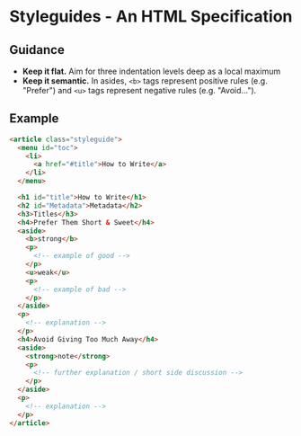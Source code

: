 # Styleguides - An HTML Specification

## Guidance

- __Keep it flat.__ Aim for three indentation levels deep as a local maximum
- __Keep it semantic.__ In asides, `<b>` tags represent positive rules
  (e.g. "Prefer") and `<u>` tags represent negative rules (e.g. "Avoid...").


## Example

```html
<article class="styleguide">
  <menu id="toc">
    <li>
      <a href="#title">How to Write</a>
    </li>
  </menu>

  <h1 id="title">How to Write</h1>
  <h2 id="Metadata">Metadata</h2> 
  <h3>Titles</h3>
  <h4>Prefer Them Short & Sweet</h4>
  <aside>
    <b>strong</b>
    <p>
      <!-- example of good -->
    </p>
    <u>weak</u>
    <p>
      <!-- example of bad -->
    </p>        
  </aside>
  <p>
    <!-- explanation -->
  </p>
  <h4>Avoid Giving Too Much Away</h4>
  <aside>
    <strong>note</strong>
    <p>
      <!-- further explanation / short side discussion -->
    </p>
  </aside>
  <p>
    <!-- explanation -->
  </p>
</article>
```

